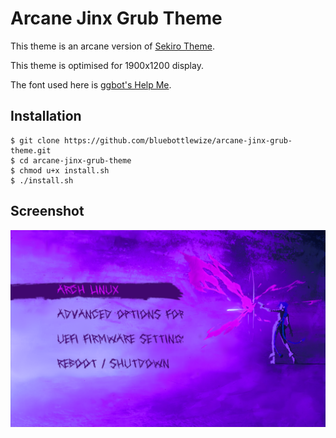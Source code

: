 # Arcane Jinx Grub Theme

This theme is an arcane version of [Sekiro Theme](https://github.com/semimqmo/sekiro_grub_theme).   

This theme is optimised for 1900x1200 display.

The font used here is [ggbot's Help Me](https://ggbot.itch.io/helpme-font).   
## Installation

```
$ git clone https://github.com/bluebottlewize/arcane-jinx-grub-theme.git
$ cd arcane-jinx-grub-theme
$ chmod u+x install.sh
$ ./install.sh
```

## Screenshot

![alt text](screenshot.png)
